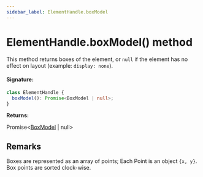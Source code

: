 ```yaml
---
sidebar_label: ElementHandle.boxModel
---
```


# ElementHandle.boxModel() method

This method returns boxes of the element, or `null` if the element has no effect on layout (example: `display: none`).

#### Signature:

```typescript
class ElementHandle {
  boxModel(): Promise<BoxModel | null>;
}
```

**Returns:**

Promise&lt;[BoxModel](./puppeteer.boxmodel.md) \| null&gt;

## Remarks

Boxes are represented as an array of points; Each Point is an object `{x, y}`. Box points are sorted clock-wise.
